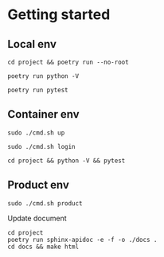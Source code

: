 # Getting started

## Local env

`cd project && poetry run --no-root`

`poetry run python -V`

`poetry run pytest`

## Container env

`sudo ./cmd.sh up`

`sudo ./cmd.sh login`

`cd project && python -V && pytest`


## Product env

`sudo ./cmd.sh product`



Update document

```
cd project
poetry run sphinx-apidoc -e -f -o ./docs .
cd docs && make html
```
